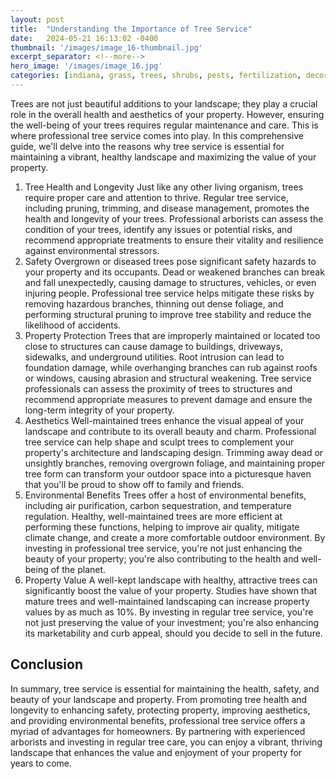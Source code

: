 ```yaml
---
layout: post
title:  "Understanding the Importance of Tree Service"
date:   2024-05-21 16:13:02 -0400
thumbnail: '/images/image_16-thumbnail.jpg'
excerpt_separator: <!--more-->
hero_image: '/images/image_16.jpg'
categories: [indiana, grass, trees, shrubs, pests, fertilization, decoration, curb appeal, garden, flowers, recreation]
---
```

Trees are not just beautiful additions to your landscape; they play a crucial role in the overall health and aesthetics of your property. <!--more-->However, ensuring the well-being of your trees requires regular maintenance and care. This is where professional tree service comes into play. In this comprehensive guide, we'll delve into the reasons why tree service is essential for maintaining a vibrant, healthy landscape and maximizing the value of your property.
1. Tree Health and Longevity
Just like any other living organism, trees require proper care and attention to thrive. Regular tree service, including pruning, trimming, and disease management, promotes the health and longevity of your trees. Professional arborists can assess the condition of your trees, identify any issues or potential risks, and recommend appropriate treatments to ensure their vitality and resilience against environmental stressors.
2. Safety
Overgrown or diseased trees pose significant safety hazards to your property and its occupants. Dead or weakened branches can break and fall unexpectedly, causing damage to structures, vehicles, or even injuring people. Professional tree service helps mitigate these risks by removing hazardous branches, thinning out dense foliage, and performing structural pruning to improve tree stability and reduce the likelihood of accidents.
3. Property Protection
Trees that are improperly maintained or located too close to structures can cause damage to buildings, driveways, sidewalks, and underground utilities. Root intrusion can lead to foundation damage, while overhanging branches can rub against roofs or windows, causing abrasion and structural weakening. Tree service professionals can assess the proximity of trees to structures and recommend appropriate measures to prevent damage and ensure the long-term integrity of your property.
4. Aesthetics
Well-maintained trees enhance the visual appeal of your landscape and contribute to its overall beauty and charm. Professional tree service can help shape and sculpt trees to complement your property's architecture and landscaping design. Trimming away dead or unsightly branches, removing overgrown foliage, and maintaining proper tree form can transform your outdoor space into a picturesque haven that you'll be proud to show off to family and friends.
5. Environmental Benefits
Trees offer a host of environmental benefits, including air purification, carbon sequestration, and temperature regulation. Healthy, well-maintained trees are more efficient at performing these functions, helping to improve air quality, mitigate climate change, and create a more comfortable outdoor environment. By investing in professional tree service, you're not just enhancing the beauty of your property; you're also contributing to the health and well-being of the planet.
6. Property Value
A well-kept landscape with healthy, attractive trees can significantly boost the value of your property. Studies have shown that mature trees and well-maintained landscaping can increase property values by as much as 10%. By investing in regular tree service, you're not just preserving the value of your investment; you're also enhancing its marketability and curb appeal, should you decide to sell in the future.

## Conclusion
In summary, tree service is essential for maintaining the health, safety, and beauty of your landscape and property. From promoting tree health and longevity to enhancing safety, protecting property, improving aesthetics, and providing environmental benefits, professional tree service offers a myriad of advantages for homeowners. By partnering with experienced arborists and investing in regular tree care, you can enjoy a vibrant, thriving landscape that enhances the value and enjoyment of your property for years to come.
